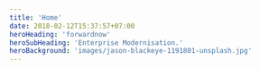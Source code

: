 ```yaml
---
title: 'Home'
date: 2018-02-12T15:37:57+07:00
heroHeading: 'forwardnow'
heroSubHeading: 'Enterprise Modernisation.'
heroBackground: 'images/jason-blackeye-1191801-unsplash.jpg'
---
```

